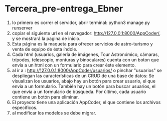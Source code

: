 # Tercera_pre-entrega_Ebner

1. lo primero es correr el servidor, abrir terminal: python3 manage.py runserver
2. copiar el siguiente url en el navegador: http://127.0.0.1:8000/AppCoder/, y se mostrará la pagina de inicio.
3. Esta página es la maqueta para ofrecer servicios de astro-turismo y venta de equipo de ésta índole.
4. Cada html (usuarios, galería de imágenes, Tour Astronómico, cámaras, trípodes, telescopio, monturas y binoculares) cuenta con un boton que envía a un html con un formulario para crear éste elemento.
5. al ir a : http://127.0.0.1:8000/AppCoder/usuarios/  o pinchar "usuarios" se despliegan las características de un CRUD de una base de datos: Se visualizan los usuarios, abajo hay un botón para crear usuario, el que envía a un formulario. También hay un botón para buscar usuarios, el que envía a un formulario de búsqueda. Por último, cada usuario contiene un botón para eliminar.
6. El proyecto tiene una aplicación AppCoder, el que contiene los archivos específicos.
7. al modificar los modelos se debe migrar.
